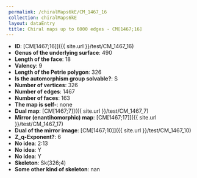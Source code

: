 ```yaml
--- 
 permalink: /chiralMaps6kE/CM_1467_16 
 collection: chiralMaps6kE
 layout: dataEntry
 title: Chiral maps up to 6000 edges - CM[1467;16]
---
```


- **ID**: [CM[1467;16]]({{ site.url }}/test/CM_1467_16)
- **Genus of the underlying surface**: 490
- **Length of the face**: 18
- **Valency**: 9
- **Length of the Petrie polygon**: 326
- **Is the automorphism group solvable?**: S
- **Number of vertices**: 326
- **Number of edges**: 1467
- **Number of faces**: 163
- **The map is self-**: none
- **Dual map**: [CM[1467;7]]({{ site.url }}/test/CM_1467_7)
- **Mirror (enantihomorphic) map**: [CM[1467;17]]({{ site.url }}/test/CM_1467_17)
- **Dual of the mirror image**: [CM[1467;10]]({{ site.url }}/test/CM_1467_10)
- **Z_q-Exponent?**: 6
- **No idea**:  2:13
- **No idea**: Y
- **No idea**: Y
- **Skeleton**: Sk(326;4)
- **Some other kind of skeleton**: nan
